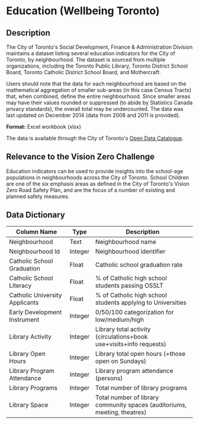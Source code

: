 # Education (Wellbeing Toronto)

## Description 
The City of Toronto's Social Development, Finance & Administration Division maintains a dataset listing several education indicators for the City of Toronto, by neighbourhood. The dataset is sourced from multiple organizations, including the Toronto Public Library, Toronto District School Board, Toronto Catholic District School Board, and Mothercraft. 

Users should note that the data for each neighbourhood are based on the mathematical aggregation of smaller sub-areas (in this case Census Tracts) that, when combined, define the entire neighbourhood. Since smaller areas may have their values rounded or suppressed (to abide by Statistics Canada privacy standards), the overall total may be undercounted. The data was last updated on December 2014 (data from 2008 and 2011 is provided). 

**Format:** Excel workbook (xlsx)

The data is available through the City of Toronto's [Open Data Catalogue](https://www.toronto.ca/city-government/data-research-maps/open-data/open-data-catalogue/#dae097ba-5a76-b817-e724-362611c10317).

## Relevance to the Vision Zero Challenge 
Education indicators can be used to provide insights into the school-age populations in neighbourhoods across the City of Toronto. School Children are one of the six emphasis areas as defined in the City of Toronto's Vision Zero Road Safety Plan, and are the focus of a number of existing and planned safety measures.

## Data Dictionary 
| Column Name | Type | Description |
|-------------|------|-------------|
Neighbourhood	| Text | Neighbourhood name
Neighbourhood Id | Integer | Neighbourhood identifier
Catholic School Graduation | Float | Catholic school graduation rate
Catholic School Literacy | Float | % of Catholic high school students passing OSSLT
Catholic University Applicants | Float | % of Catholic high school students applying to Universities	
Early Development Instrument | Integer | 0/50/100 categorization for low/medium/high
Library Activity	| Integer | Library total activity (circulations+book use+visits+info requests)
Library Open Hours | Integer | Library total open hours (+those open on Sundays)
Library Program Attendance  | Integer | Library program attendance (persons)
Library Programs	| Integer | Total number of library programs
Library Space | Integer | Total number of library community spaces (auditoriums, meeting, theatres)
